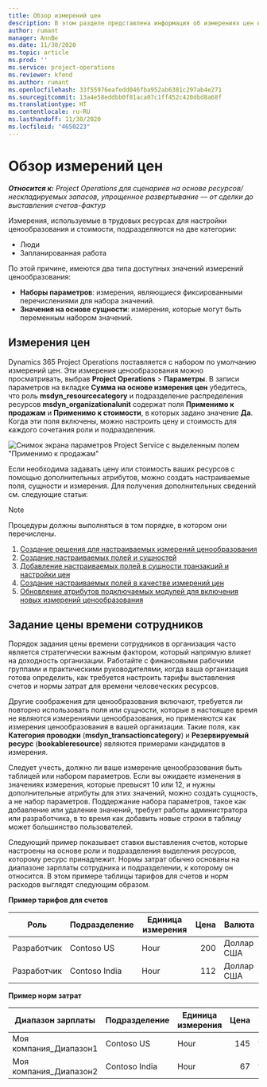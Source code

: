 ```yaml
---
title: Обзор измерений цен
description: В этом разделе представлена информация об измерениях цен в Dynamics 365 Project Operations.
author: rumant
manager: AnnBe
ms.date: 11/30/2020
ms.topic: article
ms.prod: ''
ms.service: project-operations
ms.reviewer: kfend
ms.author: rumant
ms.openlocfilehash: 33f55976eafedd046fba952ab6381c297ab4e271
ms.sourcegitcommit: 13a4e58eddbb0f81aca07c1ff452c420dbd8a68f
ms.translationtype: HT
ms.contentlocale: ru-RU
ms.lasthandoff: 11/30/2020
ms.locfileid: "4650223"
---
```

# <a name="pricing-dimensions-overview"></a>Обзор измерений цен

_**Относится к:** Project Operations для сценариев на основе ресурсов/нескладируемых запасов, упрощенное развертывание — от сделки до выставления счетов-фактур_

Измерения, используемые в трудовых ресурсах для настройки ценообразования и стоимости, подразделяются на две категории:

- Люди
- Запланированная работа

По этой причине, имеются два типа доступных значений измерений ценообразования:

- **Наборы параметров**: измерения, являющиеся фиксированными перечислениями для набора значений.
- **Значения на основе сущности**: измерения, которые могут быть переменным набором значений.

## <a name="pricing-dimensions"></a>Измерения цен

Dynamics 365 Project Operations поставляется с набором по умолчанию измерений цен. Эти измерения ценообразования можно просматривать, выбрав **Project Operations** > **Параметры**. В записи параметров на вкладке **Сумма на основе измерения цен** убедитесь, что роль **msdyn_resourcecategory** и подразделение распределения ресурсов **msdyn_organizationalunit** содержат поля **Применимо к продажам** и **Применимо к стоимости**, в которых задано значение **Да**. Когда эти поля включены, можно настроить цену и стоимость для каждого сочетания роли и подразделения.

![Снимок экрана параметров Project Service с выделенным полем "Применимо к продажам"](media/PS-OOB-parameters.png)

Если необходима задавать цену или стоимость ваших ресурсов с помощью дополнительных атрибутов, можно создать настраиваемые поля, сущности и измерения. Для получения дополнительных сведений см. следующие статьи: 
  
  > [!NOTE]
  > Процедуры должны выполняться в том порядке, в котором они перечислены.

1. [Создание решения для настраиваемых измерений ценообразования](../sales/create-solution-custompd.md)
2. [Создание настраиваемых полей и сущностей](create-custom-fields-entities-pricing-dimensions.md)
3. [Добавление настраиваемых полей в сущности транзакций и настройки цен](add-custom-fields-price-setup-transactional-entities.md)
4. [Создание настраиваемых полей в качестве измерений цен](set-up-custom-fields-pricing-dimensions.md)
5. [Обновление атрибутов подключаемых модулей для включения новых измерений ценообразования](update-plugin-attributes-pd.md)


## <a name="pricing-human-resource-time"></a>Задание цены времени сотрудников
Порядок задания цены времени сотрудников в организация часто является стратегически важным фактором, который напрямую влияет на доходность организации. Работайте с финансовыми рабочими группами и практическими руководителями, когда ваша организация готова определить, как требуется настроить тарифы выставления счетов и нормы затрат для времени человеческих ресурсов.

Другие соображения для ценообразования включают, требуется ли повторно использовать поля или сущности, которые в настоящее время не являются измерениями ценообразования, но применяются как измерения ценообразования в вашей организации. Такие поля, как **Категория проводки** (**msdyn_transactioncategory**) и **Резервируемый ресурс** (**bookableresource**) являются примерами кандидатов в измерения. 

Следует учесть, должно ли ваше измерение ценообразования быть таблицей или набором параметров. Если вы ожидаете изменения в значениях измерения, которые превысят 10 или 12, и нужны дополнительные атрибуты для этих значений, можно создать сущность, а не набор параметров. Поддержание набора параметров, такое как добавление или удаление значений, требует работы администратора или разработчика, в то время как добавить новые строки в таблицу может большинство пользователей.

Следующий пример показывает ставки выставления счетов, которые настроены на основе роли и подразделения выделения ресурсов, которому ресурс принадлежит. Нормы затрат обычно основаны на диапазоне зарплаты сотрудника и подразделении, к которому он относится. В этом примере таблицы тарифов для счетов и норм расходов выглядят следующим образом.

**Пример тарифов для счетов**

| Роль        | Подразделение    |Единица измерения      |Цена      |Валюта  |
| ------------|-------------|----------|----------:|----------|
| Разработчик   | Contoso US  |Hour | 200|Доллар США     |
| Разработчик   | Contoso India |Hour|   112|Доллар США     |


**Пример норм затрат**

| Диапазон зарплаты     | Подразделение    |Единица измерения      |Цена      |Валюта  |
| ----------------|-------------|----------|----------:|----------|
| Моя компания_Диапазон1 | Contoso US  |Hour | 145|Доллар США     |
| Моя компания_Диапазон2 | Contoso India |Hour|   67|Доллар США     |
